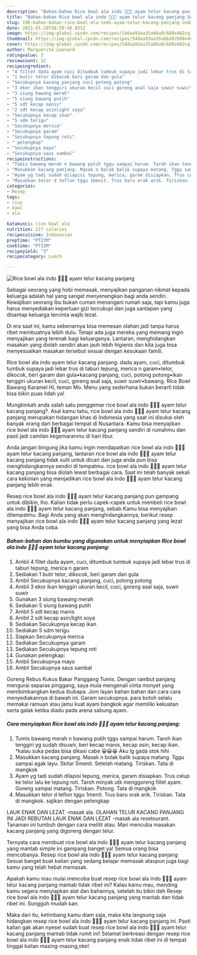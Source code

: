 ```yaml
---
description: "Bahan-bahan Rice bowl ala indo 💃💃💃 ayam telur kacang panjang Sederhana dan Mudah Dibuat"
title: "Bahan-bahan Rice bowl ala indo 💃💃💃 ayam telur kacang panjang Sederhana dan Mudah Dibuat"
slug: 196-bahan-bahan-rice-bowl-ala-indo-ayam-telur-kacang-panjang-sederhana-dan-mudah-dibuat
date: 2021-01-20T10:59:48.031Z
image: https://img-global.cpcdn.com/recipes/54daa93aa35a66a9/680x482cq70/rice-bowl-ala-indo-💃💃💃-ayam-telur-kacang-panjang-foto-resep-utama.jpg
thumbnail: https://img-global.cpcdn.com/recipes/54daa93aa35a66a9/680x482cq70/rice-bowl-ala-indo-💃💃💃-ayam-telur-kacang-panjang-foto-resep-utama.jpg
cover: https://img-global.cpcdn.com/recipes/54daa93aa35a66a9/680x482cq70/rice-bowl-ala-indo-💃💃💃-ayam-telur-kacang-panjang-foto-resep-utama.jpg
author: Marguerite Leonard
ratingvalue: 3
reviewcount: 12
recipeingredient:
- "4 fillet dada ayam cuci ditumbuk tumbuk supaya jadi lebar trus di taburi tepung merica n garam"
- "1 butir telor dikocok beri garam dan gula"
- "Secukupnya kacang panjang cuci potong potong"
- "3 ekor ikan tenggiri ukuran kecil cuci goreng asal saja suwir suwir"
- "3 siung bawang merah"
- "5 siung bawang putih"
- "5 sdt kecap manis"
- "2 sdt kecap asinlight soya"
- "Secukupnya kecap ikan"
- "5 sdm terigu"
- "Secukupnya merica"
- "Secukupnya garam"
- "Secukupnya tepung roti"
- " pelengkap"
- "Secukupnya mayo"
- "Secukupnya saus sambal"
recipeinstructions:
- "Tumis bawang merah n bawang putih tggu sampai harum. Taroh ikan tenggiri yg sudah disuwir, beri kecap manis, kecap asin, kecap ikan. *kalau suka pedas bisa dikasi cabe 😀😀😀 Aku lg gada stok hihi"
- "Masukkan kacang panjang. Masak n bolak balik supaya matang. Tggu sampai agak layu. Skitar 5menit. Setelah matang. Tiriskan. Tata di mangkok"
- "Ayam yg tadi sudah dilapisi tepung, merica, garam disiapkan. Trus celup ke telor lalu ke tepung roti. Taroh minyak utk menggoreng fillet ayam. Goreng sampai matang. Tiriskan. Potong. Tata di mangkok"
- "Masukkan telor d teflon tggu 1menit. Trus baru orak arik. Tiriskan. Tata di mangkok. sajikan dengan pelengkap"
categories:
- Resep
tags:
- rice
- bowl
- ala

katakunci: rice bowl ala 
nutrition: 217 calories
recipecuisine: Indonesian
preptime: "PT27M"
cooktime: "PT33M"
recipeyield: "3"
recipecategory: Lunch

---
```



![Rice bowl ala indo 💃💃💃 ayam telur kacang panjang](https://img-global.cpcdn.com/recipes/54daa93aa35a66a9/680x482cq70/rice-bowl-ala-indo-💃💃💃-ayam-telur-kacang-panjang-foto-resep-utama.jpg)

Sebagai seorang yang hobi memasak, menyajikan panganan nikmat kepada keluarga adalah hal yang sangat menyenangkan bagi anda sendiri. Kewajiban seorang ibu bukan cuman menangani rumah saja, tapi kamu juga harus menyediakan keperluan gizi tercukupi dan juga santapan yang disantap keluarga tercinta wajib lezat.

Di era  saat ini, kamu sebenarnya bisa memesan olahan jadi tanpa harus ribet membuatnya lebih dulu. Tetapi ada juga mereka yang memang ingin menyajikan yang terenak bagi keluarganya. Lantaran, menghidangkan masakan yang diolah sendiri akan jauh lebih higienis dan kita juga bisa menyesuaikan masakan tersebut sesuai dengan kesukaan famili. 

Rice bowl ala indo ayam telur kacang panjang. dada ayam, cuci, ditumbuk tumbuk supaya jadi lebar trus di taburi tepung, merica n garam•telor, dikocok, beri garam dan gula•kacang panjang, cuci, potong potong•ikan tenggiri ukuran kecil, cuci, goreng asal saja, suwir suwir•bawang. Rice Bowl Bawang Karamel Hi, teman Mo. Menu yang sederhana bukan berarti tidak bisa bikin puas lidah ya!

Mungkinkah anda salah satu penggemar rice bowl ala indo 💃💃💃 ayam telur kacang panjang?. Asal kamu tahu, rice bowl ala indo 💃💃💃 ayam telur kacang panjang merupakan hidangan khas di Indonesia yang saat ini disukai oleh banyak orang dari berbagai tempat di Nusantara. Kamu bisa menyajikan rice bowl ala indo 💃💃💃 ayam telur kacang panjang sendiri di rumahmu dan pasti jadi camilan kegemaranmu di hari libur.

Anda jangan bingung jika kamu ingin mendapatkan rice bowl ala indo 💃💃💃 ayam telur kacang panjang, lantaran rice bowl ala indo 💃💃💃 ayam telur kacang panjang tidak sulit untuk dicari dan juga anda pun bisa menghidangkannya sendiri di tempatmu. rice bowl ala indo 💃💃💃 ayam telur kacang panjang bisa diolah lewat berbagai cara. Saat ini telah banyak sekali cara kekinian yang menjadikan rice bowl ala indo 💃💃💃 ayam telur kacang panjang lebih enak.

Resep rice bowl ala indo 💃💃💃 ayam telur kacang panjang pun gampang untuk dibikin, lho. Kalian tidak perlu capek-capek untuk membeli rice bowl ala indo 💃💃💃 ayam telur kacang panjang, sebab Kamu bisa menyajikan ditempatmu. Bagi Anda yang akan menghidangkannya, berikut resep menyajikan rice bowl ala indo 💃💃💃 ayam telur kacang panjang yang lezat yang bisa Anda coba.

<!--inarticleads1-->

##### Bahan-bahan dan bumbu yang digunakan untuk menyiapkan Rice bowl ala indo 💃💃💃 ayam telur kacang panjang:

1. Ambil 4 fillet dada ayam, cuci, ditumbuk tumbuk supaya jadi lebar trus di taburi tepung, merica n garam
1. Sediakan 1 butir telor, dikocok, beri garam dan gula
1. Ambil Secukupnya kacang panjang, cuci, potong potong
1. Ambil 3 ekor ikan tenggiri ukuran kecil, cuci, goreng asal saja, suwir suwir
1. Gunakan 3 siung bawang merah
1. Sediakan 5 siung bawang putih
1. Ambil 5 sdt kecap manis
1. Ambil 2 sdt kecap asin/light soya
1. Sediakan Secukupnya kecap ikan
1. Sediakan 5 sdm terigu
1. Siapkan Secukupnya merica
1. Sediakan Secukupnya garam
1. Sediakan Secukupnya tepung roti
1. Gunakan  pelengkap:
1. Ambil Secukupnya mayo
1. Ambil Secukupnya saus sambal


Goreng Rebus Kukus Bakar Panggang Tumis. Dengan rambut panjang mengurai separas pinggang, saya mula mengenali cinta monyet yang membimbangkan kedua ibubapa. Jom layan bahan bahan dan cara cara menyediakannya di bawah ini. Garam secukupnya. para botoh selalu memakai ramuan atau jamu kuat ayam bangkok agar memiliki kekuatan serta galak ketika diadu pada arena sabung ayam. 

<!--inarticleads2-->

##### Cara menyiapkan Rice bowl ala indo 💃💃💃 ayam telur kacang panjang:

1. Tumis bawang merah n bawang putih tggu sampai harum. Taroh ikan tenggiri yg sudah disuwir, beri kecap manis, kecap asin, kecap ikan. *kalau suka pedas bisa dikasi cabe 😀😀😀 Aku lg gada stok hihi
1. Masukkan kacang panjang. Masak n bolak balik supaya matang. Tggu sampai agak layu. Skitar 5menit. Setelah matang. Tiriskan. Tata di mangkok
1. Ayam yg tadi sudah dilapisi tepung, merica, garam disiapkan. Trus celup ke telor lalu ke tepung roti. Taroh minyak utk menggoreng fillet ayam. Goreng sampai matang. Tiriskan. Potong. Tata di mangkok
1. Masukkan telor d teflon tggu 1menit. Trus baru orak arik. Tiriskan. Tata di mangkok. sajikan dengan pelengkap


LAUK ENAK DAN LEZAT -masak ala. OLAHAN TELUR KACANG PANJANG INI JADI REBUTAN LAUK ENAK DAN LEZAT -masak ala resetourant. Tanaman ini tumbuh dengan cara melilit atau. Mari mencuba masakan kacang panjang yang digoreng dengan telur. 

Ternyata cara membuat rice bowl ala indo 💃💃💃 ayam telur kacang panjang yang mantab simple ini gampang banget ya! Semua orang bisa mencobanya. Resep rice bowl ala indo 💃💃💃 ayam telur kacang panjang Sesuai banget buat kalian yang sedang belajar memasak ataupun juga bagi kamu yang telah hebat memasak.

Apakah kamu mau mulai mencoba buat resep rice bowl ala indo 💃💃💃 ayam telur kacang panjang mantab tidak ribet ini? Kalau kamu mau, mending kamu segera menyiapkan alat dan bahannya, setelah itu bikin deh Resep rice bowl ala indo 💃💃💃 ayam telur kacang panjang yang mantab dan tidak ribet ini. Sungguh mudah kan. 

Maka dari itu, ketimbang kamu diam saja, maka kita langsung saja hidangkan resep rice bowl ala indo 💃💃💃 ayam telur kacang panjang ini. Pasti kalian gak akan nyesel sudah buat resep rice bowl ala indo 💃💃💃 ayam telur kacang panjang mantab tidak rumit ini! Selamat berkreasi dengan resep rice bowl ala indo 💃💃💃 ayam telur kacang panjang enak tidak ribet ini di tempat tinggal kalian masing-masing,oke!.

